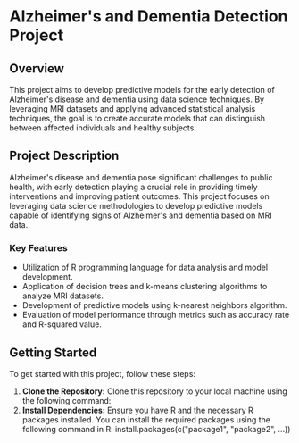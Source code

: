 # Alzheimer's and Dementia Detection Project

## Overview
This project aims to develop predictive models for the early detection of Alzheimer's disease and dementia using data science techniques. By leveraging MRI datasets and applying advanced statistical analysis techniques, the goal is to create accurate models that can distinguish between affected individuals and healthy subjects.

## Project Description
Alzheimer's disease and dementia pose significant challenges to public health, with early detection playing a crucial role in providing timely interventions and improving patient outcomes. This project focuses on leveraging data science methodologies to develop predictive models capable of identifying signs of Alzheimer's and dementia based on MRI data.

### Key Features
- Utilization of R programming language for data analysis and model development.
- Application of decision trees and k-means clustering algorithms to analyze MRI datasets.
- Development of predictive models using k-nearest neighbors algorithm.
- Evaluation of model performance through metrics such as accuracy rate and R-squared value.

## Getting Started
To get started with this project, follow these steps:

1. **Clone the Repository:** Clone this repository to your local machine using the following command:
2. **Install Dependencies:** Ensure you have R and the necessary R packages installed. You can install the required packages using the following command in R:
install.packages(c("package1", "package2", ...))
